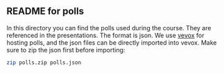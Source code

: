 ## README for polls

In this directory you can find the polls used during the course. They are referenced in the presentations. The format is json. We use [vevox](https://www.vevox.com/) for hosting polls, and the json files can be directly imported into vevox. Make sure to zip the json first before importing:
```sh
zip polls.zip polls.json
```
